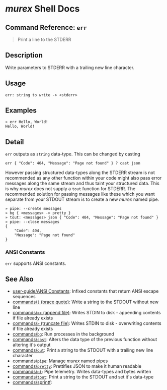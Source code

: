 # _murex_ Shell Docs

## Command Reference: `err`

> Print a line to the STDERR

## Description

Write parameters to STDERR with a trailing new line character.

## Usage

    err: string to write -> <stderr>

## Examples

    » err Hello, World!
    Hello, World!

## Detail

`err` outputs as `string` data-type. This can be changed by casting

    err { "Code": 404, "Message": "Page not found" } ? cast json
    
However passing structured data-types along the STDERR stream is not recommended
as any other function within your code might also pass error messages along the
same stream and thus taint your structured data. This is why _murex_ does not
supply a `tout` function for STDERR. The recommended solution for passing
messages like these which you want separate from your STDOUT stream is to create
a new _murex_ named pipe.

    » pipe: --create messages
    » bg { <messages> -> pretty }
    » tout: <messages> json { "Code": 404, "Message": "Page not found" }
    » pipe: --close messages
    {
        "Code": 404,
        "Message": "Page not found"
    }
    
### ANSI Constants

`err` supports ANSI constants.

## See Also

* [user-guide/ANSI Constants](../user-guide/ansi.md):
  Infixed constants that return ANSI escape sequences
* [commands/`(` (brace quote)](../commands/brace-quote.md):
  Write a string to the STDOUT without new line
* [commands/`>>` (append file)](../commands/greater-than-greater-than.md):
  Writes STDIN to disk - appending contents if file already exists
* [commands/`>` (truncate file)](../commands/greater-than.md):
  Writes STDIN to disk - overwriting contents if file already exists
* [commands/`bg`](../commands/bg.md):
  Run processes in the background
* [commands/`cast`](../commands/cast.md):
  Alters the data type of the previous function without altering it's output
* [commands/`out`](../commands/out.md):
  Print a string to the STDOUT with a trailing new line character
* [commands/`pipe`](../commands/pipe.md):
  Manage _murex_ named pipes
* [commands/`pretty`](../commands/pretty.md):
  Prettifies JSON to make it human readable
* [commands/`pt`](../commands/pt.md):
  Pipe telemetry. Writes data-types and bytes written
* [commands/`tout`](../commands/tout.md):
  Print a string to the STDOUT and set it's data-type
* [commands/sprintf](../commands/sprintf.md):
  